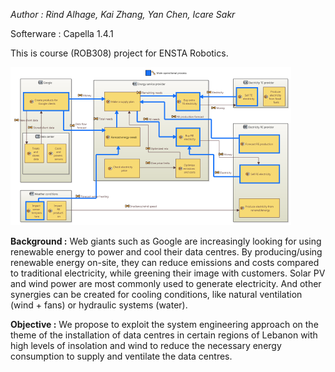 *Author : Rind Alhage, Kai Zhang, Yan Chen, Icare Sakr*

Softerware : Capella 1.4.1

This is course (ROB308) project for ENSTA Robotics.

<img src="README.assets/OAB.png" alt="OAB" style="zoom:50%;" />

**Background :** Web giants such as Google are increasingly looking for using renewable energy to power and cool their data centres. By producing/using renewable energy on-site, they can reduce emissions and costs compared to traditional electricity, while greening their image with customers. Solar PV and wind power are most commonly used to generate electricity. And other synergies can be created for cooling conditions, like natural ventilation (wind + fans) or hydraulic systems (water).

**Objective :** We propose to exploit the system engineering approach on the theme of the installation of data centres in certain regions of Lebanon with high levels of insolation and wind to reduce the necessary energy consumption to supply and ventilate the data centres. 


